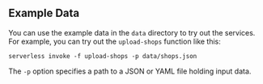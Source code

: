 
## Example Data
You can use the example data in the `data` directory to try out the services.
For example, you can try out the `upload-shops` function like this:

    serverless invoke -f upload-shops -p data/shops.json
	
The `-p` option specifies a path to a JSON or YAML file holding input
data.

